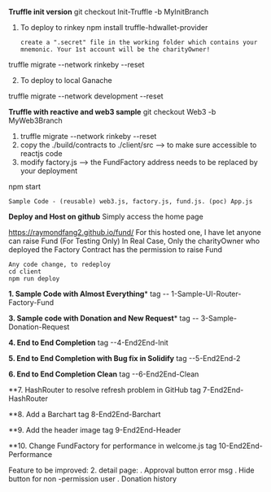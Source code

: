 **Truffle init version**
git checkout Init-Truffle -b MyInitBranch

1. To deploy to rinkey
    npm install truffle-hdwallet-provider

    ```create a ".secret" file in the working folder which contains your mnemonic. Your 1st account will be the charityOwner!```
   
truffle migrate --network rinkeby --reset

2. To deploy to local Ganache

truffle migrate --network development --reset

**Truffle with reactive and web3 sample**
git checkout Web3 -b MyWeb3Branch
1. truffle migrate --network rinkeby --reset
2. copy the ./build/contracts to ./client/src  --> to make sure accessible to reactjs code
3. modify factory.js --> the FundFactory address needs to be replaced by your deployment

npm start

```Sample Code - (reusable) web3.js, factory.js, fund.js. (poc) App.js```

**Deploy and Host on github**
Simply access the home page

https://raymondfang2.github.io/fund/
For this hosted one, I have let anyone can raise Fund (For Testing Only) 
In Real Case, Only the charityOwner who deployed the Factory Contract has the permission to raise Fund

```text
Any code change, to redeploy 
cd client
npm run deploy
```

**1. Sample Code with Almost Everything***
tag -- 1-Sample-UI-Router-Factory-Fund

**3. Sample code with Donation and New Request***
tag -- 3-Sample-Donation-Request

**4. End to End Completion**
tag --4-End2End-Init

**5. End to End Completion with Bug fix in Solidify**
tag --5-End2End-2

**6. End to End Completion Clean**
tag --6-End2End-Clean

**7. HashRouter to resolve refresh problem in GitHub
tag 7-End2End-HashRouter

**8. Add a Barchart
tag 8-End2End-Barchart
    
**9. Add the header image
tag 9-End2End-Header

**10. Change FundFactory for performance in welcome.js
tag 10-End2End-Performance

Feature to be improved:
2. detail page:
   . Approval button error msg 
   . Hide button for non -permission user
   . Donation history

